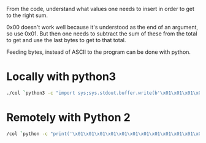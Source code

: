 From the code, understand what values one needs to insert in order to get to the right sum.

0x00 doesn't work well because it's understood as the end of an argument, so use 0x01. But then one needs to subtract the sum of these from the total to get and use the last bytes to get to that total.

Feeding bytes, instead of ASCII to the program can be done with python.

# Locally with python3
```sh
./col `python3 -c "import sys;sys.stdout.buffer.write(b'\x01\x01\x01\x01\x01\x01\x01\x01\x01\x01\x01\x01\x01\x01\x01\x01\xe8\x05\xd9\x1d')"`
```

# Remotely with Python 2
```sh
/col `python -c "print('\x01\x01\x01\x01\x01\x01\x01\x01\x01\x01\x01\x01\x01\x01\x01\x01\xe8\x05\xd9\x1d')"`
```
